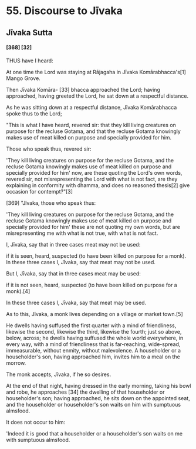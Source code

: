 # 55. Discourse to Jīvaka

## Jīvaka Sutta

#### [368] [32]

 THUS have I heard:

 At one time the Lord was staying at Rājagaha
 in Jīvaka Komārabhacca's[1] Mango Grove.

 Then Jīvaka Komāra- [33] bhacca approached the Lord;
 having approached,
 having greeted the Lord,
 he sat down at a respectful distance.

 As he was sitting down at a respectful distance,
 Jīvaka Komārabhacca spoke thus to the Lord;

 "This is what I have heard, revered sir:
 that they kill living creatures on purpose for the recluse Gotama,
 and that the recluse Gotama knowingly makes use of meat
 killed on purpose
 and specially provided for him.

 Those who speak thus, revered sir:

 'They kill living creatures on purpose for the recluse Gotama,
 and the recluse Gotama knowingly makes use of meat
 killed on purpose
 and specially provided for him'
 now, are these quoting the Lord's own words, revered sir,
 not misrepresenting the Lord
 with what is not fact,
 are they explaining in conformity with dhamma,
 and does no reasoned thesis[2]
 give occasion for contempt?"[3]

 [369] "Jlvaka, those who speak thus:

 'They kill living creatures on purpose for the recluse Gotama,
 and the recluse Gotama knowingly makes use of meat
 killed on purpose
 and specially provided for him'
 these are not quoting my own words,
 but are misrepresenting me
 with what is not true,
 with what is not fact.

 I, Jīvaka, say
 that in three cases
 meat may not be used:

 if it is seen,
 heard,
 suspected
 (to have been killed on purpose for a monk).
 In these three cases I, Jīvaka, say
 that meat may not be used.

 But I, Jīvaka, say
 that in three cases
 meat may be used:

 if it is not seen,
 heard,
 suspected
 (to have been killed on purpose for a monk).[4]

 In these three cases I, Jīvaka, say
 that meat may be used.

 As to this, Jīvaka,
 a monk lives depending on a village
 or market town.[5]

 He dwells having suffused the first quarter
 with a mind of friendliness,
 likewise the second,
 likewise the third,
 likewise the fourth;
 just so above,
 below,
 across;
 he dwells having suffused the whole world everywhere,
 in every way,
 with a mind of friendliness
 that is far-reaching,
 wide-spread,
 immeasurable,
 without enmity,
 without malevolence.
 A householder
 or a householder's son,
 having approached him,
 invites him to a meal on the morrow.

 The monk accepts, Jīvaka,
 if he so desires.

 At the end of that night,
 having dressed in the early morning,
 taking his bowl and robe,
 he approaches [34] the dwelling of that householder
 or householder's son;
 having approached,
 he sits down on the appointed seat,
 and the householder
 or householder's son
 waits on him with sumptuous almsfood.

 It does not occur to him:

 'Indeed it is good
 that a householder
 or a householder's son
 waits on me with sumptuous almsfood.
